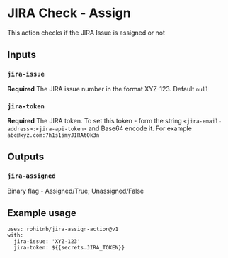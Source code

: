 # JIRA Check - Assign

This action checks if the JIRA Issue is assigned or not

## Inputs

### `jira-issue`

**Required** The JIRA issue number in the format XYZ-123. Default `null`

### `jira-token`

**Required** The JIRA token. To set this token - form the string `<jira-email-address>:<jira-api-token>` and Base64 encode it. For example `abc@xyz.com:7h1s1smyJIRAt0k3n`

## Outputs

### `jira-assigned`

Binary flag - Assigned/True; Unassigned/False

## Example usage
```
uses: rohitnb/jira-assign-action@v1
with:
  jira-issue: 'XYZ-123'
  jira-token: ${{secrets.JIRA_TOKEN}}
```
